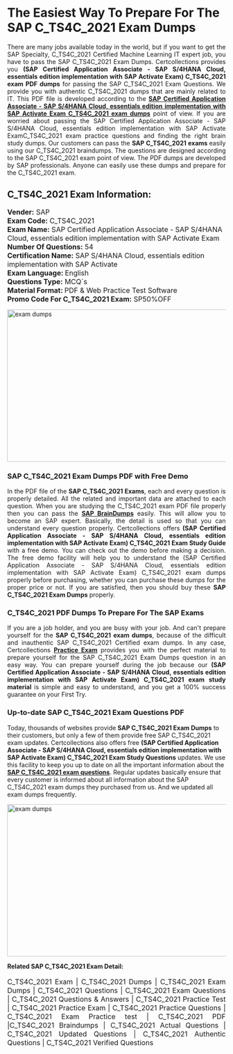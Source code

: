 <h1>The Easiest Way To Prepare For The SAP C_TS4C_2021 Exam Dumps</h1> <p style="text-align:justify">There are many jobs available today in the world, but if you want to get the SAP Specialty, C_TS4C_2021 Certified Machine Learning IT expert job, you have to pass the SAP C_TS4C_2021 Exam Dumps. Certcollections provides you <strong>(SAP Certified Application Associate - SAP S/4HANA Cloud, essentials edition implementation with SAP Activate Exam) C_TS4C_2021 exam PDF dumps</strong> for passing the SAP C_TS4C_2021 Exam Questions. We provide you with authentic C_TS4C_2021 dumps that are mainly related to IT. This PDF file is developed according to the <a href="https://www.certsofficial.com/sap/c_ts4c_2021-questions"><strong>SAP Certified Application Associate - SAP S/4HANA Cloud, essentials edition implementation with SAP Activate Exam C_TS4C_2021 exam dumps</strong></a> point of view. If you are worried about passing the SAP Certified Application Associate - SAP S/4HANA Cloud, essentials edition implementation with SAP Activate ExamC_TS4C_2021 exam practice questions and finding the right brain study dumps. Our customers can pass the <strong>SAP C_TS4C_2021 exams </strong>easily using our C_TS4C_2021 braindumps. The questions are designed according to the SAP C_TS4C_2021 exam point of view. The PDF dumps are developed by SAP professionals. Anyone can easily use these dumps and prepare for the C_TS4C_2021 exam.</p> <h2><strong>C_TS4C_2021 Exam Information:</strong></h2> <p><span style="font-size:16px"><strong>Vender:</strong> SAP<br /> <strong>Exam Code:</strong> C_TS4C_2021<br /> <strong>Exam Name:</strong> SAP Certified Application Associate - SAP S/4HANA Cloud, essentials edition implementation with SAP Activate Exam<br /> <strong>Number Of Questions:</strong> 54<br /> <strong>Certification Name:</strong> SAP S/4HANA Cloud, essentials edition implementation with SAP Activate<br /> <strong>Exam Language: </strong>English<br /> <strong>Questions Type:</strong> MCQ`s<br /> <strong>Material Format: </strong>PDF & Web Practice Test Software<br /> <strong>Promo Code For C_TS4C_2021 Exam:</strong> SP50%OFF</span></p> <p><a href="https://www.certsofficial.com/sap/c_ts4c_2021-questions" rel="no-follow"><img alt="exam dumps" src="https://www.certcollections.com/uploads/content/certsofficial.jpg" style="height:350px; width:750px" /></a></p> <h3><strong>SAP C_TS4C_2021 Exam Dumps PDF with Free Demo</strong></h3> <p style="text-align:justify">In the PDF file of the <strong>SAP C_TS4C_2021 Exams</strong>, each and every question is properly detailed. All the related and important data are attached to each question. When you are studying the C_TS4C_2021 exam PDF file properly then you can pass the <a href="https://www.certsofficial.com/sap-dumps"><strong>SAP BrainDumps</strong></a> easily. This will allow you to become an SAP expert. Basically, the detail is used so that you can understand every question properly. Certcollections offers <strong>(SAP Certified Application Associate - SAP S/4HANA Cloud, essentials edition implementation with SAP Activate Exam) C_TS4C_2021 Exam Study Guide</strong> with a free demo. You can check out the demo before making a decision. The free demo facility will help you to understand the (SAP Certified Application Associate - SAP S/4HANA Cloud, essentials edition implementation with SAP Activate Exam) C_TS4C_2021 exam dumps properly before purchasing, whether you can purchase these dumps for the proper price or not. If you are satisfied, then you should buy these <strong>SAP C_TS4C_2021 Exam Dumps</strong> properly.</p> <h3><strong>C_TS4C_2021 PDF Dumps To Prepare For The SAP Exams</strong></h3> <p style="text-align:justify">If you are a job holder, and you are busy with your job. And can't prepare yourself for the <strong>SAP C_TS4C_2021 exam dumps</strong>, because of the difficult and inauthentic SAP C_TS4C_2021 Certified exam dumps. In any case, Certcollections <strong><a href="https://www.certsofficial.com/">Practice Exam</a></strong> provides you with the perfect material to prepare yourself for the SAP C_TS4C_2021 Exam Dumps question in an easy way. You can prepare yourself during the job because our <strong>(SAP Certified Application Associate - SAP S/4HANA Cloud, essentials edition implementation with SAP Activate Exam) C_TS4C_2021 exam study material</strong> is simple and easy to understand, and you get a 100% success guarantee on your First Try.</p> <h3><strong>Up-to-date SAP C_TS4C_2021 Exam Questions PDF</strong></h3> <p>Today, thousands of websites provide <strong>SAP C_TS4C_2021 Exam Dumps</strong> to their customers, but only a few of them provide free SAP C_TS4C_2021 exam updates. Certcollections also offers free <strong>(SAP Certified Application Associate - SAP S/4HANA Cloud, essentials edition implementation with SAP Activate Exam) C_TS4C_2021 Exam Study Questions</strong> updates. We use this facility to keep you up to date on all the important information about the <a href="https://www.certsofficial.com/sap/c_ts4c_2021-questions"><strong>SAP C_TS4C_2021 exam questions</strong></a>. Regular updates basically ensure that every customer is informed about all information about the SAP C_TS4C_2021 exam dumps they purchased from us. And we updated all exam dumps frequently.</p> <p><a href="https://www.certsofficial.com/sap/c_ts4c_2021-questions"><img alt="exam dumps " src="https://www.certcollections.com/uploads/content/certsofficial2.jpg" style="height:350px; width:750px" /></a></p> <p style="text-align:justify"><span style="font-size:14px"><strong>Related SAP C_TS4C_2021 Exam Detail:</strong></span><br /> <br /> <span style="font-size:16px">C_TS4C_2021 Exam | C_TS4C_2021 Dumps | C_TS4C_2021 Exam Dumps | C_TS4C_2021 Questions | C_TS4C_2021 Exam Questions | C_TS4C_2021 Questions & Answers | C_TS4C_2021 Practice Test | C_TS4C_2021 Practice Exam | C_TS4C_2021 Practice Questions | C_TS4C_2021 Exam Practice test | C_TS4C_2021 PDF |C_TS4C_2021 Braindumps | C_TS4C_2021 Actual Questions | C_TS4C_2021 Updated Questions | C_TS4C_2021 Authentic Questions | C_TS4C_2021 Verified Questions</span></p>
